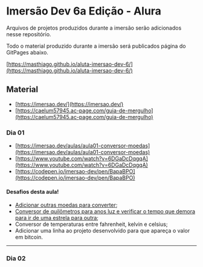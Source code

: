 # Imersão Dev 6a Edição - Alura

Arquivos de projetos produzidos durante a imersão serão adicionados nesse repositório.

Todo o material produzido durante a imersão será publicados página do GitPages abaixo.

[https://masthiago.github.io/aluta-imersao-dev-6/](https://masthiago.github.io/aluta-imersao-dev-6/)


## Material

* [https://imersao.dev/](https://imersao.dev/)
* [https://caelum57945.ac-page.com/guia-de-mergulho](https://caelum57945.ac-page.com/guia-de-mergulho)

### Dia 01

* [https://imersao.dev/aulas/aula01-conversor-moedas](https://imersao.dev/aulas/aula01-conversor-moedas)
* [https://www.youtube.com/watch?v=6DGaDcDqgqA](https://www.youtube.com/watch?v=6DGaDcDqgqA)
* [https://codepen.io/imersao-dev/pen/BapaBPO](https://codepen.io/imersao-dev/pen/BapaBPO)

#### Desafios desta aula!

* [Adicionar outras moedas para converter](https://masthiago.github.io/aluta-imersao-dev-6/dia1/desafio1/index.html);
* [Conversor de quilômetros para anos luz e verificar o tempo que demora para ir de uma estrela para outra](https://masthiago.github.io/aluta-imersao-dev-6/dia2/desafio1/index.html);
* Conversor de temperaturas entre fahrenheit, kelvin e celsius;
* Adicionar uma linha ao projeto desenvolvido para que apareça o valor em bitcoin.

---

### Dia 02